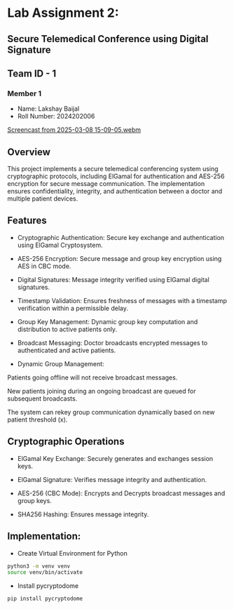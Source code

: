 # Lab Assignment 2:
## Secure Telemedical Conference using Digital Signature

## Team ID - 1
### Member 1 
- Name: Lakshay Baijal 
- Roll Number: 2024202006

[Screencast from 2025-03-08 15-09-05.webm](https://github.com/user-attachments/assets/dd8374cb-2534-4a89-94b6-b40d67d183a0)

## Overview

This project implements a secure telemedical conferencing system using cryptographic protocols, including ElGamal for authentication and AES-256 encryption for secure message communication. The implementation ensures confidentiality, integrity, and authentication between a doctor and multiple patient devices.

## Features

- Cryptographic Authentication: Secure key exchange and authentication using ElGamal Cryptosystem.

- AES-256 Encryption: Secure message and group key encryption using AES in CBC mode.

- Digital Signatures: Message integrity verified using ElGamal digital signatures.

- Timestamp Validation: Ensures freshness of messages with a timestamp verification within a permissible delay.

- Group Key Management: Dynamic group key computation and distribution to active patients only.

- Broadcast Messaging: Doctor broadcasts encrypted messages to authenticated and active patients.

- Dynamic Group Management:

 Patients going offline will not receive broadcast messages.

 New patients joining during an ongoing broadcast are queued for subsequent broadcasts.

 The system can rekey group communication dynamically based on new patient threshold (x).


## Cryptographic Operations

- ElGamal Key Exchange: Securely generates and exchanges session keys.

- ElGamal Signature: Verifies message integrity and authentication.

- AES-256 (CBC Mode): Encrypts and Decrypts broadcast messages and group keys.

- SHA256 Hashing: Ensures message integrity.


## Implementation:

- Create Virtual Environment for Python
```bash
python3 -m venv venv
source venv/bin/activate
```

- Install pycryptodome
```bash
pip install pycryptodome
```





